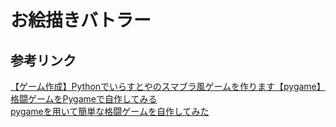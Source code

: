 # お絵描きバトラー

## 参考リンク
[【ゲーム作成】Pythonでいらすとやのスマブラ風ゲームを作ります【pygame】](https://it-programming-beginner.com/2023/08/23/pygame-ssbu-01/)  
[格闘ゲームをPygameで自作してみる](https://note.com/kakunik/n/n899af1ce8bfd)  
[pygameを用いて簡単な格闘ゲームを自作してみた](https://qiita.com/kankitu_man/items/0c47e24aff11fee9022c)  

